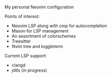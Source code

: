 My personal Neovim configuration

Points of interest:
- Neovim LSP along with cmp for autocompletion
- Mason for LSP management
- An assortment of colorschemes
- Treesitter
- Nvim tree and toggleterm

Current LSP support:
- clangd
- jdtls (in progress)
